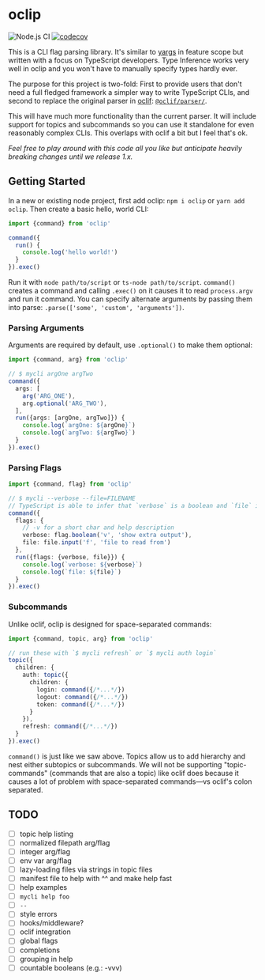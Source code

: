 # oclip

![Node.js CI](https://github.com/oclif/oclip/workflows/Node.js%20CI/badge.svg)
[![codecov](https://codecov.io/gh/oclif/oclip/branch/master/graph/badge.svg)](https://codecov.io/gh/oclif/oclip)

This is a CLI flag parsing library. It's similar to [yargs](https://www.npmjs.com/package/yargs) in feature scope but written with a focus on TypeScript developers. Type Inference works very well in oclip and you won't have to manually specify types hardly ever.

The purpose for this project is two-fold: First to provide users that don't need a full fledged framework a simpler way to write TypeScript CLIs, and second to replace the original parser in [oclif](https://oclif.io/): [`@oclif/parser/`](https://github.com/oclif/parser).

This will have much more functionality than the current parser. It will include support for topics and subcommands so you can use it standalone for even reasonably complex CLIs. This overlaps with oclif a bit but I feel that's ok.

_Feel free to play around with this code all you like but anticipate heavily breaking changes until we release 1.x._

## Getting Started

In a new or existing node project, first add oclip: `npm i oclip` or `yarn add oclip`. Then create a basic hello, world CLI:

```typescript
import {command} from 'oclip'

command({
  run() {
    console.log('hello world!')
  }
}).exec()
```

Run it with `node path/to/script` or `ts-node path/to/script`. `command()` creates a command and calling `.exec()` on it causes it to read `process.argv` and run it command. You can specify alternate arguments by passing them into parse: `.parse(['some', 'custom', 'arguments'])`.

### Parsing Arguments

Arguments are required by default, use `.optional()` to make them optional:

```typescript
import {command, arg} from 'oclip'

// $ mycli argOne argTwo
command({
  args: [
    arg('ARG_ONE'),
    arg.optional('ARG_TWO'),
  ],
  run({args: [argOne, argTwo]}) {
    console.log(`argOne: ${argOne}`)
    console.log(`argTwo: ${argTwo}`)
  }
}).exec()
```

### Parsing Flags

```typescript
import {command, flag} from 'oclip'

// $ mycli --verbose --file=FILENAME
// TypeScript is able to infer that `verbose` is a boolean and `file` is a string.
command({
  flags: {
    // -v for a short char and help description
    verbose: flag.boolean('v', 'show extra output'),
    file: file.input('f', 'file to read from')
  },
  run({flags: {verbose, file}}) {
    console.log(`verbose: ${verbose}`)
    console.log(`file: ${file}`)
  }
}).exec()
```

### Subcommands

Unlike oclif, oclip is designed for space-separated commands:

```typescript
import {command, topic, arg} from 'oclip'

// run these with `$ mycli refresh` or `$ mycli auth login`
topic({
  children: {
    auth: topic({
      children: {
        login: command({/*...*/})
        logout: command({/*...*/})
        token: command({/*...*/})
      }
    }),
    refresh: command({/*...*/})
  }
}).exec()
```

`command()` is just like we saw above. Topics allow us to add hierarchy and nest either subtopics or subcommands. We will not be supporting "topic-commands" (commands that are also a topic) like oclif does because it causes a lot of problem with space-separated commands—vs oclif's colon separated.

## TODO

- [ ] topic help listing
- [ ] normalized filepath arg/flag
- [ ] integer arg/flag
- [ ] env var arg/flag
- [ ] lazy-loading files via strings in topic files
- [ ] manifest file to help with ^^ and make help fast
- [ ] help examples
- [ ] `mycli help foo`
- [ ] `--`
- [ ] style errors
- [ ] hooks/middleware?
- [ ] oclif integration
- [ ] global flags
- [ ] completions
- [ ] grouping in help
- [ ] countable booleans (e.g.: -vvv)

